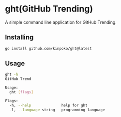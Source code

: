 # ght(GitHub Trending)

A simple command line application for GitHub Trending.

## Installing

```bash
go install github.com/kinpoko/ght@latest
```

## Usage

```bash
ght -h
GitHub Trend

Usage:
  ght [flags]

Flags:
  -h, --help              help for ght
  -l, --language string   programming language
```
